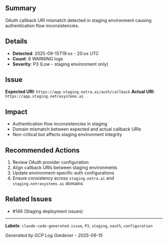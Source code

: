 ## Summary
OAuth callback URI mismatch detected in staging environment causing authentication flow inconsistencies.

## Details
- **Detected**: 2025-09-15T19:xx - 20:xx UTC
- **Count**: 8 WARNING logs
- **Severity**: P3 (Low - staging environment only)

## Issue
**Expected URI**: `https://app.staging.netra.ai/auth/callback`
**Actual URI**: `https://app.staging.netrasystems.ai`

## Impact
- Authentication flow inconsistencies in staging
- Domain mismatch between expected and actual callback URIs
- Non-critical but affects staging environment integrity

## Recommended Actions
1. Review OAuth provider configuration
2. Align callback URIs between staging environments
3. Update environment-specific auth configurations
4. Ensure consistency across `staging.netra.ai` and `staging.netrasystems.ai` domains

## Related Issues
- #146 (Staging deployment issues)

---
**Labels**: `claude-code-generated-issue`, `P3`, `staging`, `oauth`, `configuration`

*Generated by GCP Log Gardener - 2025-09-15*